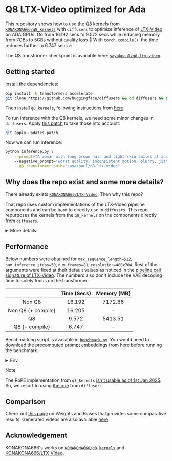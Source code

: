 # Q8 LTX-Video optimized for Ada

This repository shows how to use the Q8 kernels from [`KONAKONA666/q8_kernels`](https://github.com/KONAKONA666/q8_kernels) with `diffusers` to optimize inference of [LTX-Video](https://huggingface.co/Lightricks/LTX-Video) on ADA GPUs. Go from 16.192 secs to 9.572 secs while reducing memory from 7GBs to 5GBs without quality loss 🤪 With `torch.compile()`, the time reduces further to 6.747 secs 🔥

The Q8 transformer checkpoint is available here: [`sayakpaul/q8-ltx-video`](https://hf.co/sayakpaul/q8-ltx-video).

## Getting started

Install the dependencies:

```bash
pip install -U transformers accelerate
git clone https://github.com/huggingface/diffusers && cd diffusers && pip install -e . && cd ..
```

Then install `q8_kernels`, following instructions from [here](https://github.com/KONAKONA666/q8_kernels/?tab=readme-ov-file#installation).

To run inference with the Q8 kernels, we need some minor changes in `diffusers`. Apply [this patch](https://github.com/sayakpaul/q8-ltx-video/blob/368f549ca5136daf89049c9efe32748e73aca317/updates.patch) to take those into account:

```bash
git apply updates.patch
```

Now we can run inference:

```bash
python inference.py \
    --prompt="A woman with long brown hair and light skin smiles at another woman with long blonde hair. The woman with brown hair wears a black jacket and has a small, barely noticeable mole on her right cheek. The camera angle is a close-up, focused on the woman with brown hair's face. The lighting is warm and natural, likely from the setting sun, casting a soft glow on the scene. The scene appears to be real-life footage"
    --negative_prompt="worst quality, inconsistent motion, blurry, jittery, distorted" \
    --q8_transformer_path="sayakpaul/q8-ltx-video"
```

## Why does the repo exist and some more details?

There already exists [`KONAKONA666/LTX-Video`](https://github.com/KONAKONA666/LTX-Video). Then why this repo?

That repo uses custom implementations of the LTX-Video pipeline components and can be hard to directly use in `diffusers`. This repo repurposes the kernels from the `q8_kernels` on the components directly from `diffusers`.

<details>
<summary>More details</summary>

We do this by first converting the state dict of the original [LTX-Video transformer](https://huggingface.co/Lightricks/LTX-Video/tree/main/transformer). This includes FP8 quantization. This process also requires replacing:

* linear layers of the model
* RMSNorms of the model
* GELUs of the model

before the converted state dict is loaded into the model. Some layer params are kept in FP32 and some layers are not even quantized. Replacement utilities are in [`q8_ltx.py`](./q8_ltx.py).

The model can then be serialized. The conversion and serialization are coded in [`conversion_utils.py`](./conversion_utils.py).

During loading the model and using it for inference, we:

* initialize the transformer model under a "meta" device
* follow the same layer replacement scheme as detailed above
* populate the converted state dict

Refer [here](https://github.com/sayakpaul/q8-ltx-video/blob/368f549ca5136daf89049c9efe32748e73aca317/inference.py#L48) more details. Additionally, we leverage [flash-attention implementation](https://github.com/sayakpaul/q8-ltx-video/blob/368f549ca5136daf89049c9efe32748e73aca317/q8_attention_processors.py#L44) from `q8_kernels` which provides further speedup.

</details>

## Performance

Below numbers were obtained for `max_sequence_length=512`, `num_inference_steps=50`, `num_frames=81`, `resolution=480x704`. Rest of the arguments were fixed at their default values as noticed in the [pipeline call signature of LTX-Video](https://github.com/huggingface/diffusers/blob/4b9f1c7d8c2e476eed38af3144b79105a5efcd93/src/diffusers/pipelines/ltx/pipeline_ltx.py#L496). The numbers also don't include the VAE decoding time to solely focus on the transformer.


|  | **Time (Secs)** | **Memory (MB)** |
|:-----------:|:-----------:|:-----------:|
| Non Q8  | 16.192 | 7172.86  |
| Non Q8 (+ compile)  | 16.205 | -  |
| Q8  | 9.572  | 5413.51  |
| Q8 (+ compile)  | 6.747  | -  |

Benchmarking script is available in [`benchmark.py`](./benchmark.py). You would need to download the precomputed
prompt embeddings from [here](https://huggingface.co/sayakpaul/q8-ltx-video/blob/main/prompt_embeds.pt) before running the benchmark.

<details>
<summary>Env</summary>

```bash
+-----------------------------------------------------------------------------------------+
| NVIDIA-SMI 560.35.05              Driver Version: 560.35.05      CUDA Version: 12.6     |
|-----------------------------------------+------------------------+----------------------+
| GPU  Name                 Persistence-M | Bus-Id          Disp.A | Volatile Uncorr. ECC |
| Fan  Temp   Perf          Pwr:Usage/Cap |           Memory-Usage | GPU-Util  Compute M. |
|                                         |                        |               MIG M. |
|=========================================+========================+======================|
|   0  NVIDIA GeForce RTX 4090        Off |   00000000:01:00.0 Off |                  Off |
|  0%   46C    P8             18W /  450W |       2MiB /  24564MiB |      0%      Default |
|                                         |                        |                  N/A |
+-----------------------------------------+------------------------+----------------------+
```

`diffusers-cli env`:

```bash
- 🤗 Diffusers version: 0.33.0.dev0
- Platform: Linux-6.8.0-49-generic-x86_64-with-glibc2.39
- Running on Google Colab?: No
- Python version: 3.10.12
- PyTorch version (GPU?): 2.5.1+cu124 (True)
- Flax version (CPU?/GPU?/TPU?): not installed (NA)
- Jax version: not installed
- JaxLib version: not installed
- Huggingface_hub version: 0.27.0
- Transformers version: 4.47.1
- Accelerate version: 1.2.1
- PEFT version: 0.13.2
- Bitsandbytes version: 0.44.1
- Safetensors version: 0.4.4
- xFormers version: 0.0.29.post1
- Accelerator: NVIDIA GeForce RTX 4090, 24564 MiB
NVIDIA GeForce RTX 4090, 24564 MiB
- Using GPU in script?: <fill in>
- Using distributed or parallel set-up in script?: <fill in>
```

</details>

> [!NOTE]
> The RoPE implementation from `q8_kernels` [isn't usable as of 1st Jan 2025](https://github.com/KONAKONA666/q8_kernels/blob/9cee3f3d4ca5ec8ab463179be32c8001e31f8f33/q8_kernels/functional/rope.py#L26). So, we resort to using [the one](https://github.com/huggingface/diffusers/blob/91008aabc4b8dbd96a356ab6f457f3bd84b10e8b/src/diffusers/models/transformers/transformer_ltx.py#L464) from `diffusers`.


## Comparison

Check out [this page](https://wandb.ai/sayakpaul/q8-ltx-video/runs/89h6ac5) on Weights and Biases that provides some comparative results. Generated videos are also available [here](./videos/).

## Acknowledgement

KONAKONA666's works on [`KONAKONA666/q8_kernels`](https://github.com/KONAKONA666/q8_kernels) and [KONAKONA666/LTX-Video](https://github.com/KONAKONA666/LTX-Video).

